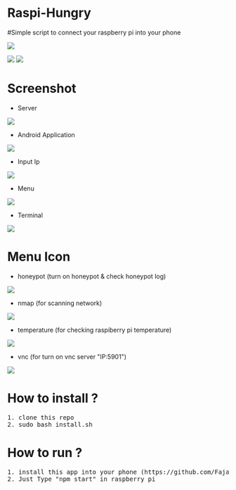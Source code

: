 # Raspi-Hungry
 #Simple script to connect your raspberry pi into your phone

![](https://raw.githubusercontent.com/FajarTheGGman/Raspi-Hungry/master/.screenshot/banner3.png)

![](https://img.shields.io/badge/Raspi-Hungry-red?style=for-the-badge&logo=appveyor) ![](https://img.shields.io/badge/Version-1.0.0-lime?style=for-the-badge&logo=appveyor)

# Screenshot

- Server

![](https://raw.githubusercontent.com/FajarTheGGman/Raspi-Hungry/master/.screenshot/banner.png)


- Android Application

![](https://raw.githubusercontent.com/FajarTheGGman/Raspi-Hungry/master/.screenshot/banner2.jpeg)


- Input Ip

![](https://raw.githubusercontent.com/FajarTheGGman/Raspi-Hungry/master/.screenshot/ip.jpeg)


- Menu

![](https://raw.githubusercontent.com/FajarTheGGman/Raspi-Hungry/master/.screenshot/menu.jpeg)


- Terminal

![](https://raw.githubusercontent.com/FajarTheGGman/Raspi-Hungry/master/.screenshot/terminal.jpeg)

# Menu Icon

- honeypot (turn on honeypot & check honeypot log)

![](https://raw.githubusercontent.com/FajarTheGGman/Raspi-Hungry/master/.screenshot/menu/honeypot.png)


- nmap (for scanning network)

![](https://raw.githubusercontent.com/FajarTheGGman/Raspi-Hungry/master/.screenshot/menu/nmap.png)


- temperature (for checking raspiberry pi temperature)

![](https://raw.githubusercontent.com/FajarTheGGman/Raspi-Hungry/master/.screenshot/menu/temperature.png)


- vnc (for turn on vnc server "IP:5901")

![](https://raw.githubusercontent.com/FajarTheGGman/Raspi-Hungry/master/.screenshot/menu/vnc.png)


# How to install ? 

<pre>
1. clone this repo
2. sudo bash install.sh
</pre>

# How to run ?

<pre>
1. install this app into your phone (https://github.com/FajarTheGGman/Raspi-Hungry/raw/master/Raspi-Hungry.apk)
2. Just Type "npm start" in raspberry pi 
</pre>
